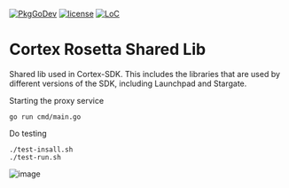 [![PkgGoDev](https://pkg.go.dev/badge/github.com/CortexFoundation/rosetta-cortex)](https://pkg.go.dev/github.com/CortexFoundation/rosetta-cortex)
[![license](https://img.shields.io/github/license/CortexFoundation/rosetta-cortex.svg)](https://github.com/CortexFoundation/rosetta-cortex/master/LICENSE)
[![LoC](https://tokei.rs/b1/github.com/CortexFoundation/rosetta-cortex)](https://github.com/CortexFoundation/rosetta-cortex)

# Cortex Rosetta Shared Lib

Shared lib used in Cortex-SDK. This includes the libraries that are used by
different versions of the SDK, including Launchpad and Stargate.

Starting the proxy service
```
go run cmd/main.go
```

Do testing

```
./test-insall.sh
./test-run.sh
```
![image](https://user-images.githubusercontent.com/22344498/115228567-853abf80-a144-11eb-9374-4c5611f31f6a.png)
